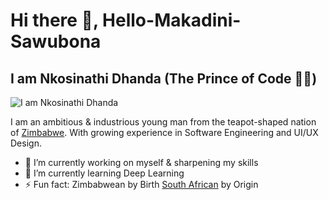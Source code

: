 # Hi there 👋, Hello-Makadini-Sawubona 
## I am Nkosinathi Dhanda (The Prince of Code 👷🤖)
![I am Nkosinathi Dhanda](https://pbs.twimg.com/profile_banners/1505063558522019842/1676687691/1500x500)

I am an ambitious & industrious young man from the teapot-shaped nation of <a href="https://en.wikipedia.org/wiki/Zimbabwe" target="_blank">Zimbabwe</a>. With growing experience in Software Engineering and UI/UX Design. 

- 🔭 I’m currently working on myself & sharpening my skills
- 🌱 I’m currently learning Deep Learning 
- ⚡ Fun fact: Zimbabwean by Birth <a href="https://en.wikipedia.org/wiki/South_Africa" target="_blank">South African</a> by Origin
